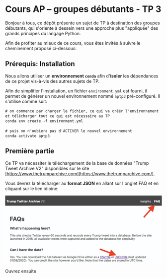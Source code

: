 # Cours AP – groupes débutants - TP 3

Bonjour à tous, ce dépôt présente un sujet de TP à destination des groupes débutants, qui s'oriente à dessein vers une approche plus "appliquée" des grands principes du langage Python.

Afin de profiter au mieux de ce cours, vous êtes invités à suivre le cheminement proposé ci-dessous:

## Prérequis: Installation

Nous allons utiliser un **environnement `conda`** afin d'**isoler** les dépendances de ce projet vis-à-vis des autres sujets de TP.

Afin de simplifier l'installation, un fichier `environment.yml` est fourni, il permet de générer un nouvel environnement nommé `aptp3` pré-configuré.
Il s'utilise comme suit:

```shell script
# on commence par charger le fichier, ce qui va créér l'environnement et télécharger tout ce qui est nécessaire au TP
conda env create -f environment.yml

# puis on n'oubiera pas d'ACTIVER le nouvel environnement
conda activate aptp3
```

## Première partie

Ce TP va nécessiter le téléchargement de la base de données "Trump Tweet Archive V2" disponibles sur le site [https://www.thetrumparchive.com](https://www.thetrumparchive.com/).

Vous devrez la télécharger au **format JSON** en allant sur l'onglet FAQ et en cliquant sur le lien idioine:

![](docs/faq.png)

Ouvrez ensuite 